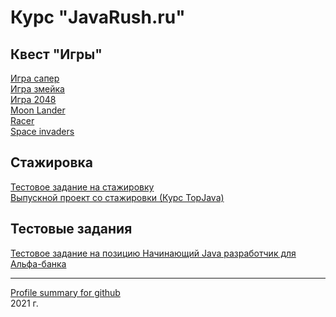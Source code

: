 # Курс "JavaRush.ru"

## Квест "Игры"

[Игра сапер](https://github.com/KVostok/minesweeper)<br>
[Игра змейка](https://github.com/KVostok/snake)<br>
[Игра 2048](https://github.com/KVostok/game2048)<br>
[Moon Lander](https://github.com/KVostok/moonlander)<br>
[Racer](https://github.com/KVostok/racer)<br>
[Space invaders](https://github.com/KVostok/spaceinvaders)<br>
		
<!-- ## Мини проекты

### Квест "Java Multithreading"

[Ипподром]<br>
[Рефакторинг]<br>
[Чат]<br>
[Архиватор]<br>
[HTML редактор]<br>

### Квест "Java Collections"

[] -->

## Стажировка

[Тестовое задание на стажировку](https://github.com/KVostok/JavaRush_testtask_trainee_RPG)<br>
[Выпускной проект со стажировки (Курс TopJava)](https://github.com/KVostok/RestaurantRatingSystem)<br>

## Тестовые задания

[Тестовое задание на позицию Начинающий Java разработчик для Альфа-банка](https://github.com/KVostok/exchangerate)<br>

<!-- [GitHub Flavored Markdown](https://guides.github.com/features/mastering-markdown/). -->
---
<a href="https://profile-summary-for-github.com/user/kvostok">Profile summary for github</a><br>
2021 г.
